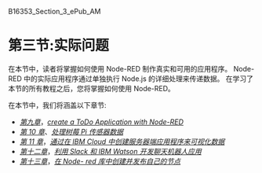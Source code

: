 B16353_Section_3_ePub_AM <link href="css/style-JRserifv3.css" rel="stylesheet" type="text/css">

# 第三节:实际问题

在本节中，读者将掌握如何使用 Node-RED 制作真实和可用的应用程序。 Node-RED 中的实际应用程序通过单独执行 Node.js 的详细处理来传递数据。 在学习了本节的所有教程之后，您将掌握如何使用 Node-RED。

在本节中，我们将涵盖以下章节:

*   [*第九章*](09.html#_idTextAnchor110)，[*create a ToDo Application with Node-RED*](https://epic.packtpub.com/index.php?module=oss_Chapters&action=DetailView&record=512953ef-6dfc-814f-371f-5ed08ccc50fa)
*   [*第 10 章*](10.html#_idTextAnchor121)、[*处理树莓 Pi 传感器数据*](https://epic.packtpub.com/index.php?module=oss_Chapters&action=DetailView&record=a94f46a1-0f4c-b0bf-dbd3-5ed08cde062b)
*   [*第 11 章*](11.html#_idTextAnchor134)，[*通过在 IBM Cloud 中创建服务器端应用程序来可视化数据*](https://epic.packtpub.com/index.php?module=oss_Chapters&action=DetailView&record=1aa76ff2-754e-80de-c7a6-5ed08cda9fb3)
*   [*第十二章*](12.html#_idTextAnchor142)，[*利用 Slack 和 IBM Watson 开发聊天机器人应用*](https://epic.packtpub.com/index.php?module=oss_Chapters&action=DetailView&record=1de3a1d9-b6a5-941e-946d-5ed08cd623d0)
*   [*第十三章*](13.html#_idTextAnchor150)，[*在 Node- red 库中创建并发布自己的节点*](https://epic.packtpub.com/index.php?module=oss_Chapters&action=DetailView&record=33a4c174-083a-60db-b0d9-5ed08c751c25)